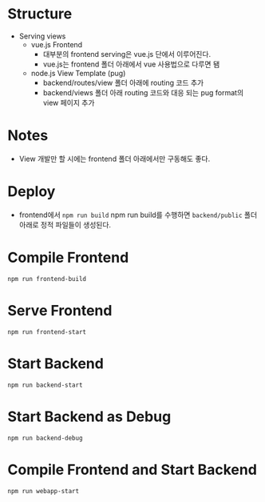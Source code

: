 # Structure
- Serving views
  - vue.js Frontend
    - 대부분의 frontend serving은 vue.js 단에서 이루어진다.
    - vue.js는 frontend 폴더 아래에서 vue 사용법으로 다루면 됌
  - node.js View Template (pug)
    - backend/routes/view 폴더 아래에 routing 코드 추가
    - backend/views 폴더 아래 routing 코드와 대응 되는 pug format의 view 페이지 추가

# Notes
- View 개발만 할 시에는 frontend 폴더 아래에서만 구동해도 좋다.

# Deploy
- frontend에서 ```npm run build``` npm run build를 수행하면 ```backend/public``` 폴더 아래로 정적 파일들이 생성된다.

# Compile Frontend 
```
npm run frontend-build
```

# Serve Frontend
```
npm run frontend-start
```

# Start Backend
```
npm run backend-start
```

# Start Backend as Debug
```
npm run backend-debug
```

# Compile Frontend and Start Backend
```
npm run webapp-start
```